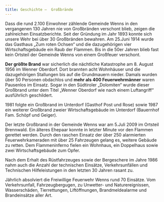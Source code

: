 ```yaml
---
title: Geschichte —  Großbrände
---
```


Dass die rund 2.100 Einwohner zählende Gemeinde Wenns in den vergangenen 130 Jahren nie von Großbränden verschont blieb, zeigen die zahlreichen Einsatzberichte. Seit der Gründung im Jahr 1893 konnte sich unsere Wehr bei über 30 Großbränden bewahren. Am 25.Juni 1914 wurde das Gasthaus „Zum roten Ochsen“ und die dazugehörigen vier Wirtschaftsgebäude ein Raub der Flammen. Bis in die 50er Jahren blieb fast kein Ortsteil der Gemeinde Wenns von einem Großfeuer verschont.

**Der größte Brand** war sicherlich die nächtliche Katastrophe am 8. August 1956 im Wenner Oberdorf. Dort brannten acht Wohnhäuser und die dazugehörigen Stallungen bis auf die Grundmauern nieder. Damals wurden über 50 Personen obdachlos und **mehr als 400 Feuerwehrmänner** waren Pausenlos im Einsatz. Sogar in den Südtiroler „Dolomiten“ wurde dieser Großbrand unter dem Titel „Wenner Oberdorf wie nach einem Luftangriff“ ausführlich geschildert.

1981 folgte ein Großbrand im Unterdorf (Gasthof Post und Rose) sowie 1987 ein weiterer Großbrand zweier Wirtschaftsgebäude im Unterdorf (Bauernhof Fam. Schöpf und Geiger).

Der letzte Großbrand in der Gemeinde Wenns war am 5.Juli 2009 im Ortsteil Brennwald. Ein älteres Ehepaar konnte in letzter Minute vor den Flammen gerettet werden. Durch den raschen Einsatz der über 250 alarmierten Feuerwehrkameraden mit über 25 Fahrzeugen gelang es, weitere Gebäude zu retten. Dem Flammeninferno fielen ein Wohnhaus, ein Doppelhaus sowie zwei Wirtschaftsgebäude zum Opfer.

Nach dem Erhalt des Rüstfahrzeuges sowie der Bergeschere im Jahre 1986 nahm auch die Anzahl der technischen Einsätze, Verkehrsunfällen und Technischen Hilfeleistungen in den letzten 30 Jahren rasant zu.

Jährlich absolviert die Freiwillige Feuerwehr Wenns rund 70 Einsätze. Vom Verkehrsunfall, Fahrzeugbergugen, zu Unwetter- und Naturereignissen, Wasserschäden, Tierrettungen, Liftöffnungen, Brandmeldealarme und Brandeinsätze aller Art.
